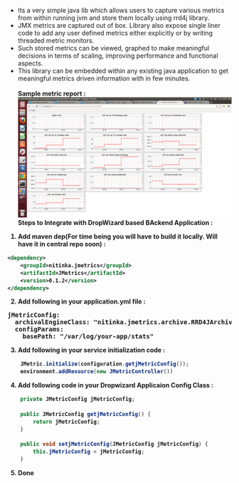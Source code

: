 * Its a very simple java lib which allows users to capture various metrics from within running jvm and store them locally using rrd4j library.<br>
* JMX metrics are captured out of box. Library also expose single liner code to add any user defined metrics either explicitly or by writing threaded metric monitors.<br>
* Such stored metrics can be viewed, graphed to make meaningful decisions in terms of scaling, improving performance and functional aspects.<br>
* This library can be embedded within any existing java application to get meaningful metrics driven information with in few minutes. <br>
<br><b>Sample metric report :
![Alt Image](https://github.com/nitinka/JMetrics/raw/master/images/JMetricSample.png)
<br><b>Steps to Integrate with DropWizard based BAckend Application :</b>
1) Add maven dep(For time being you will have to build it locally. Will have it in central repo soon) :<br>
```xml
<dependency>
    <groupId>nitinka.jmetrics</groupId>
    <artifactId>JMetrics</artifactId>
    <version>0.1.2</version>
</dependency> 
```

2) Add following in your application.yml file :<br>
<pre>
jMetricConfig:
  archivalEngineClass: "nitinka.jmetrics.archive.RRD4JArchivingEngine"
  configParams:
    basePath: "/var/log/your-app/stats"
</pre>

3) Add following in your service initialization code :<br>
```java
    JMetric.initialize(configuration.getjMetricConfig());
    environment.addResource(new JMetricController())
```
4) Add following code in your Dropwizard Applicaion Config Class :<br>
```java
    private JMetricConfig jMetricConfig;

    public JMetricConfig getjMetricConfig() {
        return jMetricConfig;
    }

    public void setjMetricConfig(JMetricConfig jMetricConfig) {
        this.jMetricConfig = jMetricConfig;
    }
```
5) Done
